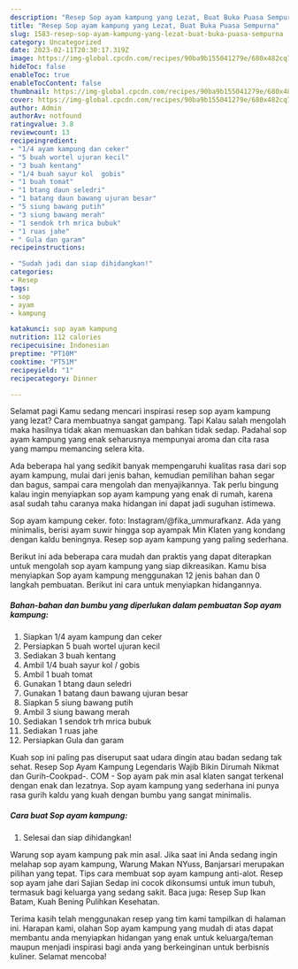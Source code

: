 ```yaml
---
description: "Resep Sop ayam kampung yang Lezat, Buat Buka Puasa Sempurna"
title: "Resep Sop ayam kampung yang Lezat, Buat Buka Puasa Sempurna"
slug: 1583-resep-sop-ayam-kampung-yang-lezat-buat-buka-puasa-sempurna
category: Uncategorized
date: 2023-02-11T20:30:17.319Z
image: https://img-global.cpcdn.com/recipes/90ba9b155041279e/680x482cq70/sop-ayam-kampung-foto-resep-utama.jpg
hideToc: false
enableToc: true
enableTocContent: false
thumbnail: https://img-global.cpcdn.com/recipes/90ba9b155041279e/680x482cq70/sop-ayam-kampung-foto-resep-utama.jpg
cover: https://img-global.cpcdn.com/recipes/90ba9b155041279e/680x482cq70/sop-ayam-kampung-foto-resep-utama.jpg
author: Admin
authorAv: notfound
ratingvalue: 3.8
reviewcount: 13
recipeingredient:
- "1/4 ayam kampung dan ceker"
- "5 buah wortel ujuran kecil"
- "3 buah kentang"
- "1/4 buah sayur kol  gobis"
- "1 buah tomat"
- "1 btang daun seledri"
- "1 batang daun bawang ujuran besar"
- "5 siung bawang putih"
- "3 siung bawang merah"
- "1 sendok trh mrica bubuk"
- "1 ruas jahe"
- " Gula dan garam"
recipeinstructions:

- "Sudah jadi dan siap dihidangkan!"
categories:
- Resep
tags:
- sop
- ayam
- kampung

katakunci: sop ayam kampung 
nutrition: 112 calories
recipecuisine: Indonesian
preptime: "PT10M"
cooktime: "PT51M"
recipeyield: "1"
recipecategory: Dinner

---
```



Selamat pagi Kamu sedang mencari inspirasi resep sop ayam kampung yang lezat? Cara membuatnya sangat gampang. Tapi Kalau salah mengolah maka hasilnya tidak akan memuaskan dan bahkan tidak sedap. Padahal sop ayam kampung yang enak seharusnya mempunyai aroma dan cita rasa yang mampu memancing selera kita.


Ada beberapa hal yang sedikit banyak mempengaruhi kualitas rasa dari sop ayam kampung, mulai dari jenis bahan, kemudian pemilihan bahan segar dan bagus, sampai cara mengolah dan menyajikannya. Tak perlu bingung kalau ingin menyiapkan sop ayam kampung yang enak di rumah, karena asal sudah tahu caranya maka hidangan ini dapat jadi suguhan istimewa.

Sop ayam kampung ceker. foto: Instagram/@fika_ummurafkanz. Ada yang minimalis, berisi ayam suwir hingga sop ayampak Min Klaten yang kondang dengan kaldu beningnya. Resep sop ayam kampung yang paling sederhana.


Berikut ini ada beberapa cara mudah dan praktis yang dapat diterapkan untuk mengolah sop ayam kampung yang siap dikreasikan. Kamu bisa menyiapkan Sop ayam kampung menggunakan 12 jenis bahan dan 0 langkah pembuatan. Berikut ini cara untuk menyiapkan hidangannya.

<!--inarticleads1-->

##### Bahan-bahan dan bumbu yang diperlukan dalam pembuatan Sop ayam kampung:

1. Siapkan 1/4 ayam kampung dan ceker
1. Persiapkan 5 buah wortel ujuran kecil
1. Sediakan 3 buah kentang
1. Ambil 1/4 buah sayur kol / gobis
1. Ambil 1 buah tomat
1. Gunakan 1 btang daun seledri
1. Gunakan 1 batang daun bawang ujuran besar
1. Siapkan 5 siung bawang putih
1. Ambil 3 siung bawang merah
1. Sediakan 1 sendok trh mrica bubuk
1. Sediakan 1 ruas jahe
1. Persiapkan  Gula dan garam


Kuah sop ini paling pas diseruput saat udara dingin atau badan sedang tak sehat. Resep Sop Ayam Kampung Legendaris Wajib Bikin Dirumah Nikmat dan Gurih-Cookpad-. COM - Sop ayam pak min asal klaten sangat terkenal dengan enak dan lezatnya. Sop ayam kampung yang sederhana ini punya rasa gurih kaldu yang kuah dengan bumbu yang sangat minimalis. 

<!--inarticleads2-->

##### Cara buat Sop ayam kampung:


1. Selesai dan siap dihidangkan!

Warung sop ayam kampung pak min asal. Jika saat ini Anda sedang ingin melahap sop ayam kampung, Warung Makan NYuss, Banjarsari merupakan pilihan yang tepat. Tips cara membuat sop ayam kampung anti-alot. Resep sop ayam jahe dari Sajian Sedap ini cocok dikonsumsi untuk imun tubuh, termasuk bagi keluarga yang sedang sakit. Baca juga: Resep Sup Ikan Batam, Kuah Bening Pulihkan Kesehatan. 

Terima kasih telah menggunakan resep yang tim kami tampilkan di halaman ini. Harapan kami, olahan Sop ayam kampung yang mudah di atas dapat membantu anda menyiapkan hidangan yang enak untuk keluarga/teman maupun menjadi inspirasi bagi anda yang berkeinginan untuk berbisnis kuliner. Selamat mencoba!
